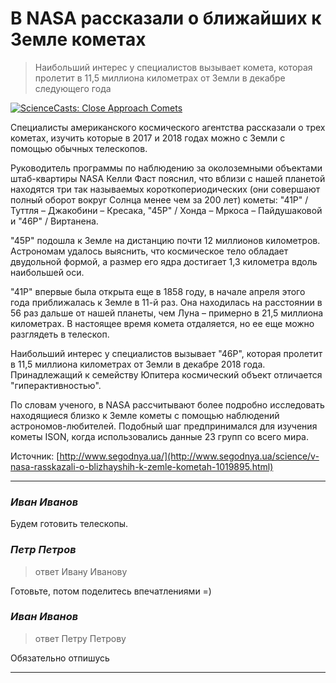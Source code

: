 # В NASA рассказали о ближайших к Земле кометах

> Наибольший интерес у специалистов вызывает комета, которая пролетит в 11,5 миллиона километрах от Земли в декабре следующего года

[![ScienceCasts: Close Approach Comets](http://img.youtube.com/vi/j-Vz38ECJh0/0.jpg)](https://www.youtube.com/watch?v=j-Vz38ECJh0)

<p>Специалисты американского космического агентства рассказали о трех кометах, 
изучить которые в 2017 и 2018 годах можно с Земли с помощью обычных телескопов.</p>
<p>Руководитель программы по наблюдению за околоземными объектами штаб-квартиры
 NASA Келли Фаст пояснил, что вблизи с нашей планетой находятся три так называемых
  короткопериодических (они совершают полный оборот вокруг Солнца менее чем за 200 лет) 
  кометы: "41P" / Туттля – Джакобини – Кресака, "45Р" / Хонда – Мркоса – Пайдушаковой и "46P" / Виртанена.</p>
<p>"45Р" подошла к Земле на дистанцию почти 12 миллионов километров. Астрономам удалось выяснить, 
что космическое тело обладает двудольной формой, а размер его ядра достигает 1,3 километра вдоль наибольшей оси.</p>
<p>"41P" впервые была открыта еще в 1858 году, в начале апреля этого года приближалась к Земле в 11-й раз. 
Она находилась на расстоянии в 56 раз дальше от нашей планеты, чем Луна – примерно в 21,5 миллиона километрах. 
В настоящее время комета отдаляется, но ее еще можно разглядеть в телескоп.</p>
<p>Наибольший интерес у специалистов вызывает "46Р", которая пролетит в 11,5 миллиона 
километрах от Земли в декабре 2018 года. Принадлежащий к семейству Юпитера космический 
объект отличается "гиперактивностью".</p>
<p>По словам ученого, в NASA рассчитывают более подробно исследовать находящиеся близко к Земле 
кометы с помощью наблюдений астрономов-любителей. Подобный шаг предпринимался для изучения 
кометы ISON, когда использовались данные 23 групп со всего мира.</p>

Источник: [http://www.segodnya.ua/](http://www.segodnya.ua/science/v-nasa-rasskazali-o-blizhayshih-k-zemle-kometah-1019895.html)

___
### _Иван Иванов_
Будем готовить телескопы.
### _Петр Петров_ 
> ответ Ивану Иванову
<p>Готовьте, потом поделитесь впечатлениями =)</p>

### _Иван Иванов_

> ответ Петру Петрову

<p>Обязательно отпишусь</p>

___

